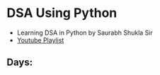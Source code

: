 # DSA Using Python

- Learning DSA in Python by Saurabh Shukla Sir
- [Youtube Playlist](https://youtube.com/playlist?list=PL7ersPsTyYt1HnCgrT6Up-pan4yLBpyFs&si=-3IJ-CnN38HGk0Ud)
 
 ## Days:
